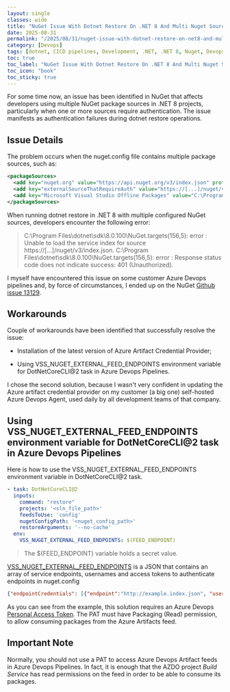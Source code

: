 ```yaml
---
layout: single
classes: wide
title: "NuGet Issue With Dotnet Restore On .NET 8 And Multi Nuget Source Configured"
date: 2025-08-31
permalink: "/2025/08/31/nuget-issue-with-dotnet-restore-on-net8-and-multi-nuget-source-configured/"
category: [Devops]
tags: [dotnet, CICD pipelines, Development, .NET, .NET 8, Nuget, Devops, Azure Devops]
toc: true
toc_label: "NuGet Issue With Dotnet Restore On .NET 8 And Multi Nuget Source Configured"
toc_icon: "book"
toc_sticky: true
---
```

For some time now, an issue has been identified in NuGet that affects developers using multiple NuGet package sources in .NET 8 projects, particularly when one or more sources require authentication. The issue manifests as authentication failures during dotnet restore operations.

## Issue Details
The problem occurs when the nuget.config file contains multiple package sources, such as:

```xml
<packageSources>
  <add key="nuget.org" value="https://api.nuget.org/v3/index.json" protocolVersion="3" />
  <add key="externalSourceThatRequireAuth" value="https://[...]/nuget/v3/index.json"/>
  <add key="Microsoft Visual Studio Offline Packages" value="C:\Program Files (x86)\Microsoft SDKs\NuGetPackages\" />
</packageSources>
```

When running dotnet restore in .NET 8 with multiple configured NuGet sources, developers encounter the following error:
> C:\Program Files\dotnet\sdk\8.0.100\NuGet.targets(156,5): error : Unable to load the service index for source https://[...]/nuget/v3/index.json. 
> C:\Program Files\dotnet\sdk\8.0.100\NuGet.targets(156,5): error : Response status code does not indicate success: 401 (Unauthorized). 

I myself have encountered this issue on some customer Azure Devops pipelines and, by force of circumstances, I ended up on the NuGet [Github issue 13129](https://github.com/NuGet/Home/issues/13129).

## Workarounds

Couple of workarounds have been identified that successfully resolve the issue:

- Installation of the latest version of Azure Artifact Credential Provider;

- Using VSS_NUGET_EXTERNAL_FEED_ENDPOINTS environment variable for DotNetCoreCLI@2 task in Azure Devops Pipelines.

I chose the second solution, because I wasn't very confident in updating the Azure artifact credential provider on my customer (a big one) self-hosted Azure Devops Agent, used daily by all development teams of that company.

## Using VSS_NUGET_EXTERNAL_FEED_ENDPOINTS environment variable for DotNetCoreCLI@2 task in Azure Devops Pipelines
Here is how to use the VSS_NUGET_EXTERNAL_FEED_ENDPOINTS environment variable in DotNetCoreCLI@2 task.

```yml
- task: DotNetCoreCLI@2
  inputs:
    command: "restore"
    projects: '<sln_file_path>'
    feedsToUse: 'config'
    nugetConfigPath: '<nuget_config_path>'
    restoreArguments: '--no-cache'
  env:
    VSS_NUGET_EXTERNAL_FEED_ENDPOINTS: $(FEED_ENDPOINT)
```
> The $(FEED_ENDPOINT) variable holds a secret value.

[VSS_NUGET_EXTERNAL_FEED_ENDPOINTS](https://github.com/microsoft/artifacts-credprovider#other-automated-build-scenarios) is a JSON that contains an array of service endpoints, usernames and access tokens to authenticate endpoints in nuget.config

```json
{"endpointCredentials": [{"endpoint":"http://example.index.json", "username":"optional", "password":"accesstoken"}]}
```

As you can see from the example, this solution requires an Azure Devops [Personal Access Token](https://learn.microsoft.com/en-us/azure/devops/organizations/accounts/use-personal-access-tokens-to-authenticate?view=azure-devops&tabs=Windows).
The PAT must have Packaging (Read) permission, to allow consuming packages from the Azure Artifacts feed.

## Important Note
Normally, you should not use a PAT to access Azure Devops Artifact feeds in Azure Devops Pipelines.
In fact, it is enough that the AZDO project *Build Service* has read permissions on the feed in order to be able to consume its packages.